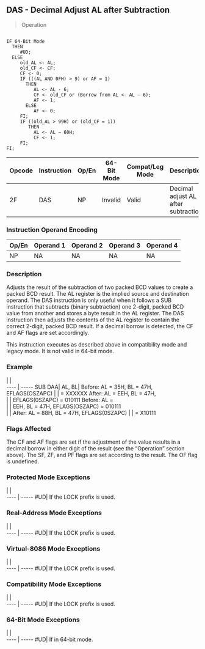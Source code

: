 ## DAS - Decimal Adjust AL after Subtraction

> Operation
``` slim

IF 64-Bit Mode
  THEN
     #UD;
  ELSE
     old_AL <- AL;
     old_CF <- CF;
     CF <- 0;
     IF (((AL AND 0FH) > 9) or AF = 1)
       THEN
          AL <- AL - 6;
          CF <- old_CF or (Borrow from AL <- AL − 6);
          AF <- 1;
       ELSE
          AF <- 0;
     FI;
     IF ((old_AL > 99H) or (old_CF = 1))
        THEN
          AL <- AL − 60H;
          CF <- 1;
     FI;
FI;

```

 Opcode| Instruction| Op/En| 64-Bit Mode| Compat/Leg Mode| Description                         
 ---  | --- | --- | --- | --- | ---
 2F    | DAS        | NP   | Invalid    | Valid          | Decimal adjust AL after subtraction.

### Instruction Operand Encoding
 Op/En| Operand 1| Operand 2| Operand 3| Operand 4
 ---  | --- | --- | --- | ---
 NP   | NA       | NA       | NA       | NA       

### Description
Adjusts the result of the subtraction of two packed BCD values to create a packed
BCD result. The AL register is the implied source and destination operand. The
DAS instruction is only useful when it follows a SUB instruction that subtracts
(binary subtraction) one 2-digit, packed BCD value from another and stores a
byte result in the AL register. The DAS instruction then adjusts the contents
of the AL register to contain the correct 2-digit, packed BCD result. If a decimal
borrow is detected, the CF and AF flags are set accordingly.

This instruction executes as described above in compatibility mode and legacy
mode. It is not valid in 64-bit mode.



### Example
   | |  
---- | -----
 SUB DAA| AL, BL| Before: AL = 35H, BL = 47H, EFLAGS(OSZAPC)
        |       | = XXXXXX After: AL = EEH, BL = 47H,       
        |       | EFLAGS(0SZAPC) = 010111 Before: AL =      
        |       | EEH, BL = 47H, EFLAGS(OSZAPC) = 010111    
        |       | After: AL = 88H, BL = 47H, EFLAGS(0SZAPC) 
        |       | = X10111                                  

### Flags Affected
The CF and AF flags are set if the adjustment of the value results in a decimal
borrow in either digit of the result (see the “Operation” section above). The
SF, ZF, and PF flags are set according to the result. The OF flag is undefined.


### Protected Mode Exceptions
   | |  
---- | -----
 #UD| If the LOCK prefix is used.

### Real-Address Mode Exceptions
   | |  
---- | -----
 #UD| If the LOCK prefix is used.

### Virtual-8086 Mode Exceptions
   | |  
---- | -----
 #UD| If the LOCK prefix is used.

### Compatibility Mode Exceptions
   | |  
---- | -----
 #UD| If the LOCK prefix is used.

### 64-Bit Mode Exceptions
   | |  
---- | -----
 #UD| If in 64-bit mode.
